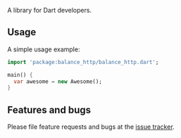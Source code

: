 A library for Dart developers.

## Usage

A simple usage example:

```dart
import 'package:balance_http/balance_http.dart';

main() {
  var awesome = new Awesome();
}
```

## Features and bugs

Please file feature requests and bugs at the [issue tracker][tracker].

[tracker]: http://example.com/issues/replaceme
